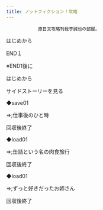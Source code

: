 ```yaml
---
title: ノットフィクション！攻略
---
```


                原日文攻略刊载于誠也の部屋。



はじめから



END１



※END1後に



はじめから



サイドストーリーを見る



◆save01



⇒;仕事後のひと時



回収後終了



◆load01



⇒;缶詰という名の肉食旅行



回収後終了



◆load01



⇒;ずっと好きだったお姉さん



回収後終了


              
